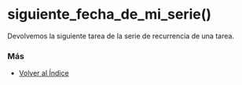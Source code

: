 # siguiente_fecha_de_mi_serie()

Devolvemos la siguiente tarea de la serie de recurrencia de una tarea. 

### Más

  * [Volver al Índice](./index.md)
